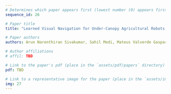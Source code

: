 ```yaml
---
# Determines which paper appears first (lowest number (0) appears first)
sequence_id: 26

# Paper title
title: "Learned Visual Navigation for Under-Canopy Agricultural Robots (Poster)"

# Paper authors
authors: Arun Narenthiran Sivakumar, Sahil Modi, Mateus Valverde Gasparino, Che Ellis, Andres Eduardo Baquero Velasquez, Girish Chowdhary, Saurabh Gupta

# Author affiliations
# affil: TBD

# Link to the paper's pdf (place in the `assets/pdf/papers` directory)
pdf: TBD

# Link to a representative image for the paper (place in the `assets/img/papers` directory)
img: 27
---
```

